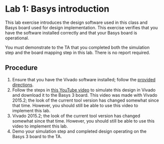 # Lab 1: Basys introduction

This lab exercise introduces the design software used in this class and Basys
board used for design implementation. This exercise verifies that you have the
software installed correctly and that your Basys board is operational.

You must demonstrate to the TA that you completed both the simulation step and
the board mapping step in this lab. There is no report required.

## Procedure

1.  Ensure that you have the Vivado software installed; follow the
    [provided directions](vivado_install.md).
2.  Follow the steps in [this YouTube video](https://youtu.be/8eK8Bqg6_Zs) to
    simulate this design in Vivado and download it to the Basys 3 board. This
    video was made with Vivado 2015.2; the look of the current tool version has
    changed somewhat since that time. However, you should still be able to use
    this video to implement this lab.
3.  Vivado 2015.2; the look of the current tool version has changed somewhat
    since that time. However, you should still be able to use this video to
    implement this lab.
4.  Demo your simulation step and completed design operating on the Basys 3
    board to the TA.
